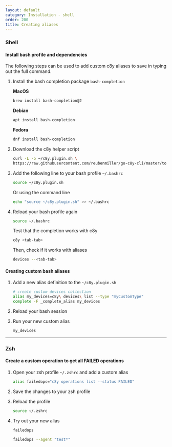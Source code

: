 ```yaml
---
layout: default
category: Installation - shell
order: 200
title: Creating aliases
---
```


### Shell

#### Install bash profile and dependencies

The following steps can be used to add custom c8y aliases to save in typing out the full command.

1. Install the bash completion package `bash-completion`

    **MacOS**

    ```sh
    brew install bash-completion@2
    ```

    **Debian**

    ```sh
    apt install bash-completion
    ```

    **Fedora**

    ```sh
    dnf install bash-completion
    ```

2. Download the c8y helper script

    ```sh
    curl -L -o ~/c8y.plugin.sh \
    https://raw.githubusercontent.com/reubenmiller/go-c8y-cli/master/tools/shell/c8y.plugin.sh
    ```

3. Add the following line to your bash profile `~/.bashrc`

    ```sh
    source ~/c8y.plugin.sh
    ```

    Or using the command line

    ```sh
    echo "source ~/c8y.plugin.sh" >> ~/.bashrc
    ```

4. Reload your bash profile again

    ```sh
    source ~/.bashrc
    ```

    Test that the completion works with c8y

    ```sh
    c8y <tab-tab>
    ```

    Then, check if it works with aliases

    ```sh
    devices --<tab-tab>
    ```

#### Creating custom bash aliases

1. Add a new alias definition to the `~/c8y.plugin.sh`

    ```sh
    # create custom devices collection
    alias my_devices=c8y\ devices\ list --type "myCustomType"
    complete -F _complete_alias my_devices
    ```

2. Reload your bash session

3. Run your new custom alias

    ```sh
    my_devices
    ```

---

### Zsh

#### Create a custom operation to get all FAILED operations

1. Open your zsh profile `~/.zshrc` and add a custom alias

    ```sh
    alias failedops="c8y operations list --status FAILED"
    ```

2. Save the changes to your zsh profile

3. Reload the profile

    ```sh
    source ~/.zshrc
    ```

4. Try out your new alias

    ```sh
    failedops
    ```

    ```sh
    failedops --agent "test*"
    ```
